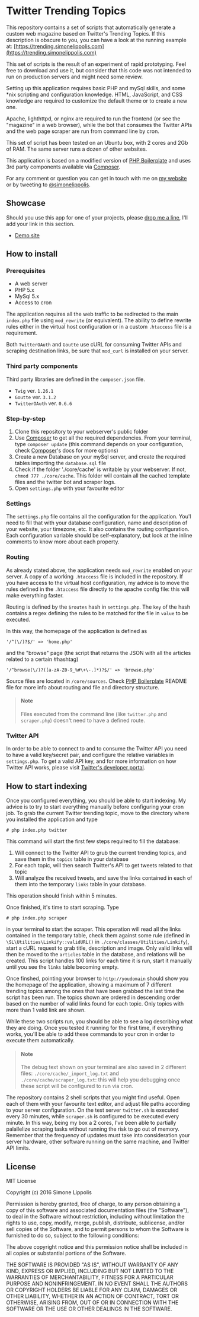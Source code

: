 # Twitter Trending Topics
This repository contains a set of scripts that automatically generate a custom web magazine based on Twitter's Trending Topics.
If this description is obscure to you, you can have a look at the running example at: [https://trending.simonelippolis.com](https://trending.simonelippolis.com)

This set of scripts is the result of an experiment of rapid prototyping. Feel free to download and use it, but consider that this code was not intended to run on production servers and might need some review.

Setting up this application requires basic PHP and mySql skills, and some *nix scripting and configuration knowledge. HTML, JavaScript, and CSS knowledge are required to customize the default theme or to create a new one.

Apache, lighthttpd, or nginx are required to run the frontend (or see the "magazine" in a web browser), while the bot that consumes the Twitter APIs and the web page scraper are run from command line by cron.

This set of script has been tested on an Ubuntu box, with 2 cores and 2Gb of RAM. The same server runs a dozen of other websites.

This application is based on a modified version of [PHP Boilerplate](https://github.com/leeppolis/php-boilerplate) and uses 3rd party components available via [Composer](https://getcomposer.org).

For any comment or question you can get in touch with me on [my website](https://simonelippolis.com) or by tweeting to [@simonelippolis](https://twitter.com/simonelippolis).

## Showcase
Should you use this app for one of your projects, please [drop me a line](https://twitter.com/simonelippolis), I'll add your link in this section.

- [Demo site](https://trending.simonelippolis.com)

## How to install

### Prerequisites
- A web server
- PHP 5.x
- MySql 5.x
- Access to cron

The application requires all the web traffic to be redirected to the main `index.php` file using `mod_rewrite` (or equivalent). The ability to define rewrite rules either in the virtual host configuration or in a custom `.htaccess` file is a requirement. 

Both `TwitterOAuth` and `Goutte` use cURL for consuming Twitter APIs and scraping destination links, be sure that `mod_curl` is installed on your server.


### Third party components
Third party libraries are defined in the `composer.json` file.

- `Twig` ver. `1.26.1`
- `Goutte` ver. `3.1.2`
- `TwitterOAuth` ver. `0.6.6`

### Step-by-step

1. Clone this repository to your webserver's public folder
2. Use [Composer](https://getcomposer.org) to get all the required dependencies. From your terminal, type `composer update` (this command depends on your configuration, check [Composer](https://getcomposer.org)'s docs for more options)
3. Create a new Database on your mySql server, and create the required tables importing the `database.sql` file
4. Check if the folder './core/cache' is writable by your webserver. If not, `chmod 777 ./core/cache`. This folder will contain all the cached template files and the twitter bot and scraper logs.
5. Open `settings.php` with your favourite editor

### Settings
The `settings.php` file contains all the configuration for the application. You'l need to fill that with your database configuration, name and description of your website, your timezone, etc. It also contains the routing configuration. Each configuration variable should be self-explanatory, but look at the inline comments to know more about each property. 

### Routing
As already stated above, the application needs `mod_rewrite` enabled on your server. A copy of a working `.htaccess` file is included in the repository. If you have access to the virtual host configuration, my advice is to move the rules defined in the `.htaccess` file directly to the apache config file: this will make everything faster.

Routing is defined by the `$routes` hash in `settings.php`. The `key` of the hash contains a regex defining the rules to be matched for the file in `value` to be executed.

In this way, the homepage of the application is defined as 

    '/^(\/)?$/' => 'home.php'
    
and the "browse" page (the script that returns the JSON with all the articles related to a certain #hashtag)

	'/^browse(\/)?([a-zA-Z0-9_%#\+\-.]*)?$/' => 'browse.php'

Source files are located in `/core/sources`.
Check [PHP Boilerplate](https://github.com/leeppolis/php-boilerplate) README file for more info about routing and file and directory structure.

> #### Note
> Files executed from the command line (like `twitter.php` and `scraper.php`) doesn't need to have a defined route.

### Twitter API
In order to be able to connect to and to consume the Twitter API you need to have a valid key/secret pair, and configure the relative variables in `settings.php`. To get a valid API key, and for more information on how Twitter API works, please visit [Twitter's developer portal](https://dev.twitter.com).

## How to start indexing
Once you configured everything, you should be able to start indexing.
My advice is to try to start everything manually before configuring your cron job.
To grab the current Twitter trending topic, move to the directory where you installed the application and type

	# php index.php twitter
	
This command will start the first few steps required to fill the database:

1. Will connect to the Twitter API to grub the current trending topics, and save them in the `topics` table in your database
2. For each topic, will then search Twitter's API to get tweets related to that topic
3. Will analyze the received tweets, and save the links contained in each of them into the temporary `links` table in your database.

This operation should finish within 5 minutes.

Once finished, it's time to start scraping.
Type

	# php index.php scraper
	
in your terminal to start the scraper. This operation will read all the links contained in the temporary table, check them against some rule (defined in `\SL\Utilities\Linkify::validURL()` in `./core/classes/Utilities/Linkify`), start a cURL request to grab title, description and image. Only valid links will then be moved to the `articles` table in the database, and relations will be created.
This script handles 100 links for each time it is run, start it manually until you see the `links` table becoming empty.

Once finshed, pointing your browser to `http://youdomain` should show you the homepage of the application, showing a maximum of 7 different trending topics among the ones that have been grabbed the last time the script has been run. The topics shown are ordered in descending order based on the number of valid links found for each topic. Only topics with more than 1 valid link are shown.

While these two scripts run, you should be able to see a log describing what they are doing. Once you tested it running for the first time, if everything works, you'll be able to add these commands to your cron in order to execute them automatically.

> #### Note
> The debug text shown on your terminal are also saved in 2 different files: `./core/cache/_import_log.txt` and `./core/cache/scraper_log.txt`: this will help you debugging once these script will be configured to run via cron.

The repository contains 2 shell scripts that you might find useful. Open each of them with your favourite text editor, and adjust file paths according to your server configuration.
On the test server `twitter.sh` is executed every 30 minutes, while `scraper.sh` is configured to be executed every minute. In this way, being my box a 2 cores, I've been able to partially palallelize scraping tasks without running the risk to go out of memory. Remember that the frequency of updates must take into consideration your server hardware, other software running on the same machine, and Twitter API limits.


## License
MIT License

Copyright (c) 2016 Simone Lippolis

Permission is hereby granted, free of charge, to any person obtaining a copy
of this software and associated documentation files (the "Software"), to deal
in the Software without restriction, including without limitation the rights
to use, copy, modify, merge, publish, distribute, sublicense, and/or sell
copies of the Software, and to permit persons to whom the Software is
furnished to do so, subject to the following conditions:

The above copyright notice and this permission notice shall be included in all
copies or substantial portions of the Software.

THE SOFTWARE IS PROVIDED "AS IS", WITHOUT WARRANTY OF ANY KIND, EXPRESS OR
IMPLIED, INCLUDING BUT NOT LIMITED TO THE WARRANTIES OF MERCHANTABILITY,
FITNESS FOR A PARTICULAR PURPOSE AND NONINFRINGEMENT. IN NO EVENT SHALL THE
AUTHORS OR COPYRIGHT HOLDERS BE LIABLE FOR ANY CLAIM, DAMAGES OR OTHER
LIABILITY, WHETHER IN AN ACTION OF CONTRACT, TORT OR OTHERWISE, ARISING FROM,
OUT OF OR IN CONNECTION WITH THE SOFTWARE OR THE USE OR OTHER DEALINGS IN THE
SOFTWARE.

